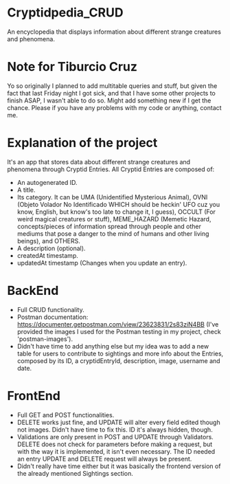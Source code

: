 # Cryptidpedia_CRUD
An encyclopedia that displays information about different strange creatures and phenomena.

# Note for Tiburcio Cruz
Yo so originally I planned to add multitable queries and stuff, but given the fact that last Friday night I got sick, and that I have some other projects to finish ASAP, I wasn't able to do so.
Might add something new if I get the chance.
Please if you have any problems with my code or anything, contact me.

# Explanation of the project
It's an app that stores data about different strange creatures and phenomena through Cryptid Entries. 
All Cryptid Entries are composed of:
- An autogenerated ID. 
- A title. 
- Its category. It can be UMA (Unidentified Mysterious Animal), OVNI (Objeto Volador No Identificado WHICH should be heckin' UFO cuz you know, English, but know's too late to change it, I guess), OCCULT (For weird magical creatures or stuff), MEME_HAZARD (Memetic Hazard, concepts/pieces of information spread through people and other mediums that pose a danger to the mind of humans and other living beings), and OTHERS.
- A description (optional).
- createdAt timestamp.
- updatedAt timestamp (Changes when you update an entry).

# BackEnd
 - Full CRUD functionality.
 - Postman documentation: https://documenter.getpostman.com/view/23623831/2s83ziN4BB (I've provided the images I used for the Postman testing in my project, check 'postman-images').
 - Didn't have time to add anything else but my idea was to add a new table for users to contribute to sightings and more info about the Entries, composed by its ID, a cryptidEntryId, description, image, username and date.

# FrontEnd
 - Full GET and POST functionalities.
 - DELETE works just fine, and UPDATE will alter every field edited though not images. Didn't have time to fix this. ID it's always hidden, though.
 - Validations are only present in POST and UPDATE through Validators. DELETE does not check for parameters before making a request, but with the way it is implemented, it isn't even necessary. The ID needed an entry UPDATE and DELETE request will always be present.
 - Didn't really have time either but it was basically the frontend version of the already mentioned Sightings section.
